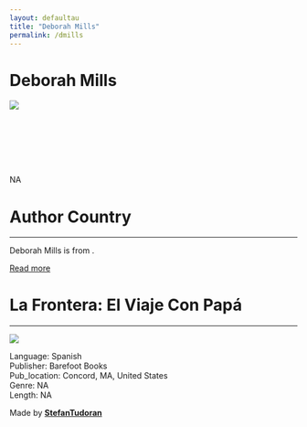 ```yaml
---
layout: defaultau
title: "Deborah Mills"
permalink: /dmills
---
```

<!-- partial:index.partial.html -->
<div class="content">
    <h1>Deborah Mills</h1>
    <div class="quote">
        <div><img src="https://pbs.twimg.com/profile_images/689156999032881152/AmYpx4w__400x400.jpg" class="logo"></div>
    </div>
    <div class="timeline">
        <div style="padding-bottom:100px;"></div>
        <div class="block">
            <div class="date right"><p class="right"> NA </p></div>
            <div class="dot"></div>
            <div class="left first">
                <h1>Author Country</h1><hr>
            <p>Deborah Mills is from <a href="/41"St Kitts & Nevis></a>.</p>
                <a href="NA" target="_blank">Read more</a>
            </div>
        </div>
        <div class="block">
            <div class="date left"><p class="left"></p></div>
            <div class="dot"></div>
            <div class="right">
                <h1>La Frontera: El Viaje Con Papá</h1><hr>
                <p><img src="https://m.media-amazon.com/images/I/91u4VwwFEZL.SR160,240_BG243,243,243.jpg"></p>
                <p>
                Language: Spanish<br/>
                Publisher: Barefoot Books<br/>
                Pub_location: Concord, MA, United States<br/>
                Genre: NA<br/>
                Length: NA</p>
            </div>
        </div>
        <div id="footer">
        <p id="copyright">Made by&nbsp;<strong><a href="https://www.linkedin.com/in/nicolae-stefan-tudoran-b02291127/" target="_blank">StefanTudoran</a></strong></p>
    </div>
</div>
<!-- partial -->
  <script src='https://cdnjs.cloudflare.com/ajax/libs/jquery/3.1.1/jquery.min.js'></script><script  src="assets/js/authorscript.js"></script>
